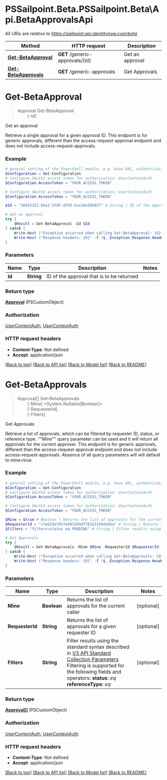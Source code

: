 # PSSailpoint.Beta.PSSailpoint.Beta\Api.BetaApprovalsApi

All URIs are relative to *https://sailpoint.api.identitynow.com/beta*

Method | HTTP request | Description
------------- | ------------- | -------------
[**Get-BetaApproval**](BetaApprovalsApi.md#Get-BetaApproval) | **GET** /generic-approvals/{id} | Get an approval
[**Get-BetaApprovals**](BetaApprovalsApi.md#Get-BetaApprovals) | **GET** /generic-approvals | Get Approvals


<a id="Get-BetaApproval"></a>
# **Get-BetaApproval**
> Approval Get-BetaApproval<br>
> &nbsp;&nbsp;&nbsp;&nbsp;&nbsp;&nbsp;&nbsp;&nbsp;[-Id] <String><br>

Get an approval

Retrieve a single approval for a given approval ID. This endpoint is for generic approvals, different than the access-request-approval endpoint and does not include access-request-approvals.

### Example
```powershell
# general setting of the PowerShell module, e.g. base URL, authentication, etc
$Configuration = Get-Configuration
# Configure OAuth2 access token for authorization: UserContextAuth
$Configuration.AccessToken = "YOUR_ACCESS_TOKEN"

# Configure OAuth2 access token for authorization: UserContextAuth
$Configuration.AccessToken = "YOUR_ACCESS_TOKEN"

$Id = "38453251-6be2-5f8f-df93-5ce19e295837" # String | ID of the approval that is to be returned

# Get an approval
try {
    $Result = Get-BetaApproval -Id $Id
} catch {
    Write-Host ("Exception occurred when calling Get-BetaApproval: {0}" -f ($_.ErrorDetails | ConvertFrom-Json))
    Write-Host ("Response headers: {0}" -f ($_.Exception.Response.Headers | ConvertTo-Json))
}
```

### Parameters

Name | Type | Description  | Notes
------------- | ------------- | ------------- | -------------
 **Id** | **String**| ID of the approval that is to be returned | 

### Return type

[**Approval**](Approval.md) (PSCustomObject)

### Authorization

[UserContextAuth](../README.md#UserContextAuth), [UserContextAuth](../README.md#UserContextAuth)

### HTTP request headers

 - **Content-Type**: Not defined
 - **Accept**: application/json

[[Back to top]](#) [[Back to API list]](../README.md#documentation-for-api-endpoints) [[Back to Model list]](../README.md#documentation-for-models) [[Back to README]](../README.md)

<a id="Get-BetaApprovals"></a>
# **Get-BetaApprovals**
> Approval[] Get-BetaApprovals<br>
> &nbsp;&nbsp;&nbsp;&nbsp;&nbsp;&nbsp;&nbsp;&nbsp;[-Mine] <System.Nullable[Boolean]><br>
> &nbsp;&nbsp;&nbsp;&nbsp;&nbsp;&nbsp;&nbsp;&nbsp;[-RequesterId] <String><br>
> &nbsp;&nbsp;&nbsp;&nbsp;&nbsp;&nbsp;&nbsp;&nbsp;[-Filters] <String><br>

Get Approvals

Retrieve a list of approvals, which can be filtered by requester ID, status, or reference type. ""Mine"" query parameter can be used and it will return all approvals for the current approver. This endpoint is for generic approvals, different than the access-request-approval endpoint and does not include access-request-approvals.  Absence of all query parameters will will default to mine=true.

### Example
```powershell
# general setting of the PowerShell module, e.g. base URL, authentication, etc
$Configuration = Get-Configuration
# Configure OAuth2 access token for authorization: UserContextAuth
$Configuration.AccessToken = "YOUR_ACCESS_TOKEN"

# Configure OAuth2 access token for authorization: UserContextAuth
$Configuration.AccessToken = "YOUR_ACCESS_TOKEN"

$Mine = $true # Boolean | Returns the list of approvals for the current caller (optional)
$RequesterId = "17e633e7d57e481569df76323169deb6a" # String | Returns the list of approvals for a given requester ID (optional)
$Filters = "filters=status eq PENDING" # String | Filter results using the standard syntax described in [V3 API Standard Collection Parameters](https://developer.sailpoint.com/idn/api/standard-collection-parameters#filtering-results)  Filtering is supported for the following fields and operators:  **status**: *eq*  **referenceType**: *eq* (optional)

# Get Approvals
try {
    $Result = Get-BetaApprovals -Mine $Mine -RequesterId $RequesterId -Filters $Filters
} catch {
    Write-Host ("Exception occurred when calling Get-BetaApprovals: {0}" -f ($_.ErrorDetails | ConvertFrom-Json))
    Write-Host ("Response headers: {0}" -f ($_.Exception.Response.Headers | ConvertTo-Json))
}
```

### Parameters

Name | Type | Description  | Notes
------------- | ------------- | ------------- | -------------
 **Mine** | **Boolean**| Returns the list of approvals for the current caller | [optional] 
 **RequesterId** | **String**| Returns the list of approvals for a given requester ID | [optional] 
 **Filters** | **String**| Filter results using the standard syntax described in [V3 API Standard Collection Parameters](https://developer.sailpoint.com/idn/api/standard-collection-parameters#filtering-results)  Filtering is supported for the following fields and operators:  **status**: *eq*  **referenceType**: *eq* | [optional] 

### Return type

[**Approval[]**](Approval.md) (PSCustomObject)

### Authorization

[UserContextAuth](../README.md#UserContextAuth), [UserContextAuth](../README.md#UserContextAuth)

### HTTP request headers

 - **Content-Type**: Not defined
 - **Accept**: application/json

[[Back to top]](#) [[Back to API list]](../README.md#documentation-for-api-endpoints) [[Back to Model list]](../README.md#documentation-for-models) [[Back to README]](../README.md)

